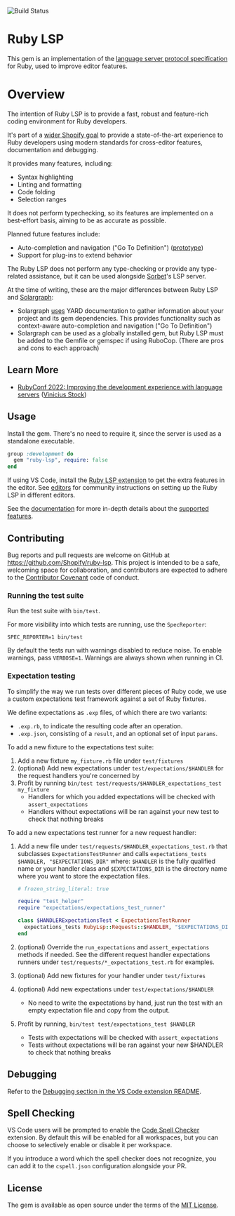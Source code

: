 ![Build Status](https://github.com/Shopify/ruby-lsp/workflows/CI/badge.svg)

# Ruby LSP

This gem is an implementation of the [language server protocol specification](https://microsoft.github.io/language-server-protocol/) for Ruby, used to improve editor features.

# Overview

The intention of Ruby LSP is to provide a fast, robust and feature-rich coding environment for Ruby developers.

It's part of a [wider Shopify goal](https://github.com/Shopify/vscode-shopify-ruby) to provide a state-of-the-art experience to Ruby developers using modern standards for cross-editor features, documentation and debugging.

It provides many features, including:

* Syntax highlighting
* Linting and formatting
* Code folding
* Selection ranges

It does not perform typechecking, so its features are implemented on a best-effort basis, aiming to be as accurate as possible.

Planned future features include:

* Auto-completion and navigation ("Go To Definition") ([prototype](https://github.com/Shopify/ruby-lsp/pull/429))
* Support for plug-ins to extend behavior

The Ruby LSP does not perform any type-checking or provide any type-related assistance, but it can be used alongside [Sorbet](https://github.com/sorbet/sorbet)'s LSP server.

At the time of writing, these are the major differences between Ruby LSP and [Solargraph](https://solargraph.org/):

* Solargraph [uses](https://solargraph.org/guides/yard) YARD documentation to gather information about your project and its gem dependencies. This provides functionality such as context-aware auto-completion and navigation ("Go To Definition")
* Solargraph can be used as a globally installed gem, but Ruby LSP must be added to the Gemfile or gemspec if using RuboCop. (There are pros and cons to each approach)

## Learn More

* [RubyConf 2022: Improving the development experience with language servers](https://www.youtube.com/watch?v=kEfXPTm1aCI) ([Vinicius Stock](https://github.com/vinistock))

## Usage

Install the gem. There's no need to require it, since the server is used as a standalone executable.

```ruby
group :development do
  gem "ruby-lsp", require: false
end
```

If using VS Code, install the [Ruby LSP extension](https://github.com/Shopify/vscode-ruby-lsp) to get the extra features
in the editor. See [editors](https://github.com/Shopify/ruby-lsp/blob/main/EDITORS.md) for community instructions on
setting up the Ruby LSP in different editors.

See the [documentation](https://shopify.github.io/ruby-lsp) for more in-depth details about the
[supported features](https://shopify.github.io/ruby-lsp/RubyLsp/Requests.html).

## Contributing

Bug reports and pull requests are welcome on GitHub at https://github.com/Shopify/ruby-lsp.
This project is intended to be a safe, welcoming space for collaboration, and contributors
are expected to adhere to the
[Contributor Covenant](https://github.com/Shopify/ruby-lsp/blob/main/CODE_OF_CONDUCT.md)
code of conduct.

### Running the test suite

Run the test suite with `bin/test`.

For more visibility into which tests are running, use the `SpecReporter`:

`SPEC_REPORTER=1 bin/test`

By default the tests run with warnings disabled to reduce noise. To enable warnings, pass `VERBOSE=1`.
Warnings are always shown when running in CI.

### Expectation testing

To simplify the way we run tests over different pieces of Ruby code, we use a custom expectations test framework against a set of Ruby fixtures.

We define expectations as `.exp` files, of which there are two variants:
* `.exp.rb`, to indicate the resulting code after an operation.
* `.exp.json`, consisting of a `result`, and an optional set of input `params`.

To add a new fixture to the expectations test suite:

1. Add a new fixture `my_fixture.rb` file under `test/fixtures`
2. (optional) Add new expectations under `test/expectations/$HANDLER` for the request handlers you're concerned by
3. Profit by running `bin/test test/requests/$HANDLER_expectations_test my_fixture`
    * Handlers for which you added expectations will be checked with `assert_expectations`
    * Handlers without expectations will be ran against your new test to check that nothing breaks

To add a new expectations test runner for a new request handler:

1. Add a new file under `test/requests/$HANDLER_expectations_test.rb` that subclasses `ExpectationsTestRunner` and calls `expectations_tests $HANDLER, "$EXPECTATIONS_DIR"` where: `$HANDLER` is the fully qualified name or your handler class and `$EXPECTATIONS_DIR` is the directory name where you want to store the expectation files.

   ```rb
   # frozen_string_literal: true

   require "test_helper"
   require "expectations/expectations_test_runner"

   class $HANDLERExpectationsTest < ExpectationsTestRunner
     expectations_tests RubyLsp::Requests::$HANDLER, "$EXPECTATIONS_DIR"
   end
   ```

2. (optional) Override the `run_expectations` and `assert_expectations` methods if needed. See the different request handler expectations runners under `test/requests/*_expectations_test.rb` for examples.

4. (optional) Add new fixtures for your handler under `test/fixtures`

5. (optional) Add new expectations under `test/expectations/$HANDLER`
   * No need to write the expectations by hand, just run the test with an empty expectation file and copy from the output.

7. Profit by running, `bin/test test/expectations_test $HANDLER`
    * Tests with expectations will be checked with `assert_expectations`
    * Tests without expectations will be ran against your new $HANDLER to check that nothing breaks

## Debugging

Refer to the [Debugging section in the VS Code extension README](https://github.com/Shopify/vscode-ruby-lsp#debugging).

## Spell Checking

VS Code users will be prompted to enable the [Code Spell Checker](https://marketplace.visualstudio.com/items?itemName=streetsidesoftware.code-spell-checker) extension.
By default this will be enabled for all workspaces, but you can choose to selectively enable or disable it per workspace.

If you introduce a word which the spell checker does not recognize, you can add it to the `cspell.json` configuration alongside your PR.

## License

The gem is available as open source under the terms of the
[MIT License](https://github.com/Shopify/ruby-lsp/blob/main/LICENSE.txt).
